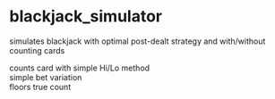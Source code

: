 # blackjack_simulator
simulates blackjack with optimal post-dealt strategy and with/without counting cards

counts card with simple Hi/Lo method \
simple bet variation \
floors true count
